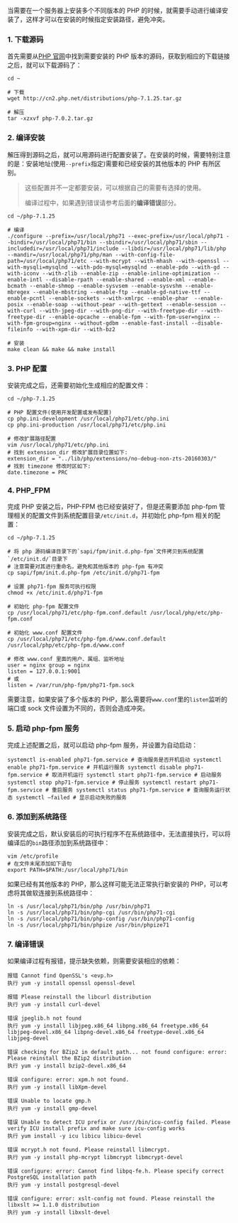当需要在一个服务器上安装多个不同版本的 PHP 的时候，就需要手动进行编译安装了，这样才可以在安装的时候指定安装路径，避免冲突。

### 1. 下载源码

首先需要从[PHP 官网](http://php.net/downloads.php)中找到需要安装的 PHP 版本的源码，获取到相应的下载链接之后，就可以下载源码了：

```shell
cd ~

# 下载
wget http://cn2.php.net/distributions/php-7.1.25.tar.gz

# 解压
tar -xzxvf php-7.0.2.tar.gz
```

### 2. 编译安装

解压得到源码之后，就可以用源码进行配置安装了。在安装的时候，需要特别注意的是：安装地址(使用`--prefix`指定)需要和已经安装的其他版本的 PHP 有所区别。

> 这些配置并不一定都要安装，可以根据自己的需要有选择的使用。
> 
> 编译过程中，如果遇到错误请参考后面的**编译错误**部分。

```shell
cd ~/php-7.1.25

# 编译
./configure --prefix=/usr/local/php71 --exec-prefix=/usr/local/php71 --bindir=/usr/local/php71/bin --sbindir=/usr/local/php71/sbin --includedir=/usr/local/php71/include --libdir=/usr/local/php71/lib/php --mandir=/usr/local/php71/php/man --with-config-file-path=/usr/local/php71/etc --with-mcrypt --with-mhash --with-openssl --with-mysqli=mysqlnd --with-pdo-mysql=mysqlnd --enable-pdo --with-gd --with-iconv --with-zlib --enable-zip --enable-inline-optimization --enable-intl --disable-rpath --enable-shared --enable-xml --enable-bcmath --enable-shmop --enable-sysvsem --enable-sysvshm --enable-mbregex --enable-mbstring --enable-ftp --enable-gd-native-ttf --enable-pcntl --enable-sockets --with-xmlrpc --enable-phar  --enable-posix --enable-soap --without-pear --with-gettext --enable-session --with-curl --with-jpeg-dir --with-png-dir --with-freetype-dir --with-freetype-dir --enable-opcache --enable-fpm --with-fpm-user=nginx --with-fpm-group=nginx --without-gdbm --enable-fast-install --disable-fileinfo --with-xpm-dir --with-bz2

# 安装
make clean && make && make install
```

### 3. PHP 配置

安装完成之后，还需要初始化生成相应的配置文件：

```shell
cd ~/php-7.1.25

# PHP 配置文件(使用开发配置或发布配置)
cp php.ini-development /usr/local/php71/etc/php.ini
cp php.ini-production /usr/local/php71/etc/php.ini

# 修改扩展路径配置
vim /usr/local/php71/etc/php.ini
# 找到 extension_dir 修改扩展目录位置如下:
extension_dir = "../lib/php/extensions/no-debug-non-zts-20160303/"
# 找到 timezone 修改时区如下:
date.timezone = PRC
```

### 4. PHP_FPM

完成 PHP 安装之后，PHP-FPM 也已经安装好了，但是还需要添加 php-fpm 管理相关的配置文件到系统配置目录`/etc/init.d`，并初始化 php-fpm 相关的配置：

```shell
cd ~/php-7.1.25

# 将 php 源码编译目录下的`sapi/fpm/init.d.php-fpm`文件拷贝到系统配置`/etc/init.d/`目录下
# 注意需要对其进行重命名，避免和其他版本的 php-fpm 有冲突
cp sapi/fpm/init.d.php-fpm /etc/init.d/php71-fpm

# 设置 php71-fpm 服务可执行权限
chmod +x /etc/init.d/php71-fpm

# 初始化 php-fpm 配置文件
cp /usr/local/php71/etc/php-fpm.conf.default /usr/local/php/etc/php-fpm.conf

# 初始化 www.conf 配置文件
cp /usr/local/php71/etc/php-fpm.d/www.conf.default /usr/local/php/etc/php-fpm.d/www.conf

# 修改 www.conf 里面的用户、属组、监听地址
user = nginx group = nginx
listen = 127.0.0.1:9001
# 或
listen = /var/run/php-fpm/php71-fpm.sock
```

需要注意，如果安装了多个版本的 PHP，那么需要将`www.conf`里的`listen`监听的端口或 sock 文件设置为不同的，否则会造成冲突。

### 5. 启动 php-fpm 服务

完成上述配置之后，就可以启动 php-fpm 服务，并设置为自动启动：

```shell
systemctl is-enabled php71-fpm.service # 查询服务是否开机启动 systemctl enable php71-fpm.service # 开机运行服务 systemctl disable php71-fpm.service # 取消开机运行 systemctl start php71-fpm.service # 启动服务 systemctl stop php71-fpm.service # 停止服务 systemctl restart php71-fpm.service # 重启服务 systemctl status php71-fpm.service # 查询服务运行状态 systemctl —failed # 显示启动失败的服务
```

### 6. 添加到系统路径

安装完成之后，默认安装后的可执行程序不在系统路径中，无法直接执行，可以将编译后的`bin`路径添加到系统路径中：

```shell
vim /etc/profile
# 在文件末尾添加如下语句
export PATH=$PATH:/usr/local/php71/bin
```

如果已经有其他版本的 PHP，那么这样可能无法正常执行新安装的 PHP，可以考虑将其做软连接到系统路径中：

```shell
ln -s /usr/local/php71/bin/php /usr/bin/php71
ln -s /usr/local/php71/bin/php-cgi /usr/bin/php71-cgi
ln -s /usr/local/php71/bin/php-config /usr/bin/php71-config
ln -s /usr/local/php71/bin/phpize /usr/bin/phpize71
```

### 7. 编译错误

如果编译过程有报错，提示缺失依赖，则需要安装相应的依赖：

```
报错 Cannot find OpenSSL's <evp.h>
执行 yum -y install openssl openssl-devel

报错 Please reinstall the libcurl distribution
执行 yum -y install curl-devel

错误 jpeglib.h not found
执行 yum -y install libjpeg.x86_64 libpng.x86_64 freetype.x86_64 libjpeg-devel.x86_64 libpng-devel.x86_64 freetype-devel.x86_64 libjpeg-devel

错误 checking for BZip2 in default path... not found configure: error: Please reinstall the BZip2 distribution
执行 yum -y install bzip2-devel.x86_64

错误 configure: error: xpm.h not found.
执行 yum -y install libXpm-devel

错误 Unable to locate gmp.h
执行 yum -y install gmp-devel

错误 Unable to detect ICU prefix or /usr//bin/icu-config failed. Please verify ICU install prefix and make sure icu-config works
执行 yum install -y icu libicu libicu-devel

错误 mcrypt.h not found. Please reinstall libmcrypt.
执行 yum -y install php-mcrypt libmcrypt libmcrypt-devel

错误 configure: error: Cannot find libpq-fe.h. Please specify correct PostgreSQL installation path
执行 yum -y install postgresql-devel

错误 configure: error: xslt-config not found. Please reinstall the libxslt >= 1.1.0 distribution
执行 yum -y install libxslt-devel
```


